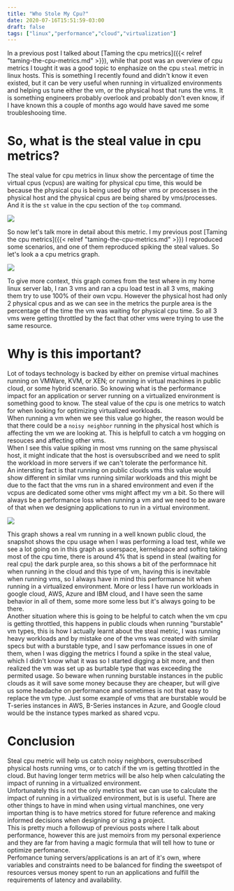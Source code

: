 ```yaml
---
title: "Who Stole My Cpu?"
date: 2020-07-16T15:51:59-03:00
draft: false
tags: ["linux","performance","cloud","virtualization"]
---
```


In a previous post I talked about [Taming the cpu metrics]({{< relref "taming-the-cpu-metrics.md" >}}), while that post was an overview of cpu metrics I tought it was a good topic to enphasize on the cpu `steal` metric in linux hosts. This is something I recently found and didn't know it even existed, but it can be very useful when running in virtualized environments and helping us tune either the vm, or the physical host that runs the vms. It is something engineers probably overlook and probably don't even know, if I have known this a couple of months ago would have saved me some troubleshooing time.

# So, what is the steal value in cpu metrics?

The steal value for cpu metrics in linux show the percentage of time the virtual cpus (vcpus) are waiting for physical cpu time, this would be because the physical cpu is being used by other vms or processes in the physical host and the physical cpus are being shared by vms/processes. And it is the `st` value in the cpu section of the `top` command.

![](../images/who-stole-my-cpu/top1.png)

So now let's talk more in detail about this metric. I my previous post [Taming the cpu metrics]({{< relref "taming-the-cpu-metrics.md" >}}) I reproduced some scenarios, and one of them reproduced spiking the steal values. So let's look a a cpu metrics graph.

![](../images/who-stole-my-cpu/steal1.png)

To give more context, this graph comes from the test where in my home linux server lab, I ran 3 vms and ran a cpu load test in all 3 vms, making them try to use 100% of their own vcpu. However the physical host had only 2 physical cpus and as we can see in the metrics the purple area is the percentage of the time the vm was waiting for physical cpu time. So all 3 vms were getting throttled by the fact that other vms were trying to use the same resource.

# Why is this important?

Lot of todays technology is backed by either on premise virtual machines running on VMWare, KVM, or XEN; or running in virtual machines in public cloud, or some hybrid scenario. So knowing what is the performance impact for an application or server running on a virtualized environment is something good to know. The steal value of the cpu is one metrics to watch for when looking for optimizing virtualized workloads.  
When running a vm when we see this value go higher, the reason would be that there could be a `noisy neighbor` running in the physical host which is affecting the vm we are looking at. This is helpfull to catch a vm hogging on resouces and affecting other vms.  
When I see this value spiking in most vms running on the same physiscal host, it might indicate that the host is oversubscribed and we need to split the workload in more servers if we can't tolerate the performance hit.  
An intersting fact is that running on public clouds vms this value would show different in similar vms running similar workloads and this might be due to the fact that the vms run in a shared environment and even if the vcpus are dedicated some other vms might affect my vm a bit. So there will always be a performance loss when running a vm and we need to be aware of that when we designing applications to run in a virtual environment. 

![](../images/who-stole-my-cpu/steal2.png)

This graph shows a real vm running in a well known public cloud, the snapshot shows the cpu usage when I was performing a load test, while we see a lot going on in this graph as userspace, kernelspace and softirq taking most of the cpu time, there is around 4% that is spend in steal (waiting for real cpu) the dark purple area, so this shows a bit of the performnace hit when running in the cloud and this type of vm, having this is inevitable when running vms, so I always have in mind this performance hit when running in a virtualized environment. More or less I have run workloads in google cloud, AWS, Azure and IBM cloud, and I have seen the same behavior in all of them, some more some less but it's always going to be there.  
Another situation where this is going to be helpful to catch when the vm cpu is getting throttled, this happens in public clouds when running "burstable" vm types, this is how I actually learnt about the steal metric, I was running heavy workloads and by mistake one of the vms was created with similar specs but with a burstable type, and I saw perfomance issues in one of them, when I was digging the metrics I found a  spike in the steal value, which I didn't know what it was so I started digging a bit more, and then realized the vm was set up as burtable type that was exceeding the permited usage. So beware when running burstable instances in the public clouds as it will save some money because they are cheaper, but will give us some headache on performance and sometimes is not that easy to replace the vm type. Just some example of vms that are burstable would be T-series instances in AWS, B-Series instances in Azure, and Google cloud would be the instance types marked as shared vcpu.


# Conclusion

Steal cpu metric will help us catch noisy neighbors, oversubscribed physical hosts running vms, or to catch if the vm is getting throttled in the cloud. But having longer term metrics will be also help when calculating the impact of running in a virtualized environment.  
Unfortunately this is not the only metrics that we can use to calculate the impact of running in a virtualized environment, but is is useful. There are other things to have in mind when using virtual manchines, one very importan thing is to have metrics stored for future reference and making informed decisions when designing or sizing a project.  
This is pretty much a followup of previous posts where I talk about performance, however this are just memoirs from my personal experience and they are far from having a magic formula that will tell how to tune or optimize perfomance.  
Perfomance tuning servers/applications is an art of it's own, where variables and constraints need to be balanced for finding the sweetspot of resources versus money spent to run an applications and fulfill the requirements of latency and availability.
